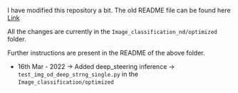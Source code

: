 

I have modified this repository a bit. The old README file can be found here [Link](./README2.md)

All the changes are currently in the `Image_classification_nd/optimized` folder.

Further instructions are present in the README of the above folder.


- 16th Mar - 2022 -> Added deep_steering inference -> `test_img_od_deep_strng_single.py` in the `Image_classification/optimized`
